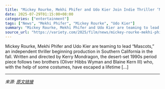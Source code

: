 ```yaml
---
title: "Mickey Rourke, Mekhi Phifer and Udo Kier Join Indie Thriller ‘Mascots’ (EXCLUSIVE)"
date: 2025-07-29T01:15:00+08:00
categories: ["entertainment"]
tags: ["News", "Mekhi Phifer", "Mickey Rourke", "Udo Kier"]
summary: "Mickey Rourke, Mekhi Phifer and Udo Kier are teaming to lead &#8220;Mascots,&#8221; an independent thriller beginning production in Southern California in the fall. Written and directed by Kerry Mondr"
source_url: "https://variety.com/2025/film/news/mickey-rourke-mekhi-phifer-udo-kier-mascots-1236472562/"
---
```


Mickey Rourke, Mekhi Phifer and Udo Kier are teaming to lead &#8220;Mascots,&#8221; an independent thriller beginning production in Southern California in the fall. Written and directed by Kerry Mondragon, the desert-set 1990s period piece follows two brothers (Oliver Hibbs Wyman and Blaine Kern III) who, with the help of some costumes, have escaped a lifetime [&#8230;]

---

*来源: [原文链接](https://variety.com/2025/film/news/mickey-rourke-mekhi-phifer-udo-kier-mascots-1236472562/)*
